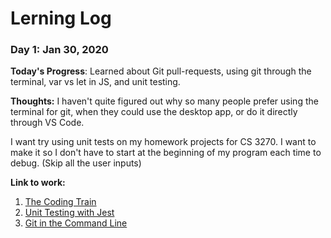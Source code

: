 # Lerning Log

### Day 1: Jan 30, 2020

**Today's Progress**: Learned about Git pull-requests, using git through the terminal, var vs let in JS, and unit testing. 

**Thoughts:** I haven't quite figured out why so many people prefer using the terminal for git, when they could use the desktop app, or do it directly through VS Code. 

I want try using unit tests on my homework projects for CS 3270. I want to make it so I don't have to start at the beginning of my program each time to debug. (Skip all the user inputs)

**Link to work:** 
1. [The Coding Train](https://www.youtube.com/channel/UCvjgXvBlbQiydffZU7m1_aw)
2. [Unit Testing with Jest](https://www.youtube.com/watch?v=S3QwafQEvSs)
3. [Git in the Command Line](https://www.youtube.com/watch?v=oK8EvVeVltE&list=PLRqwX-V7Uu6ZF9C0YMKuns9sLDzK6zoiV&index=5)


